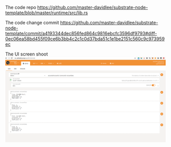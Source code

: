 The code repo 
https://github.com/master-davidlee/substrate-node-template/blob/master/runtime/src/lib.rs


The code change  commit 
https://github.com/master-davidlee/substrate-node-template/commit/a4193344dec856fed864c9816ebcfc3596df9793#diff-0ec06ea58bd455f09ce6b3bb4c2c1c0d37bda51c1e1be2151c560c9c973959ec


The UI screen shoot
![img](https://github.com/master-davidlee/hello-world-by-polkadot/blob/main/Acala/img/check_every_token.png)
